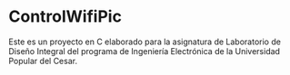 # ControlWifiPic

Este es un proyecto en C elaborado para la asignatura de Laboratorio de Diseño Integral del programa de
Ingeniería Electrónica de la Universidad Popular del Cesar.
